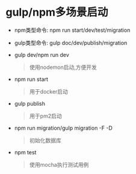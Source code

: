 # gulp/npm多场景启动

- npm类型命令: npm run start/dev/test/migration
- gulp类型命令: gulp doc/dev/publish/migration

- gulp dev/npm run dev
  > 使用nodemon启动,方便开发
- npm run start
  > 用于docker启动
- gulp publish
  > 用于pm2启动
- npm run migration/gulp migration -F -D
  > 初始化数据库
- npm test
  > 使用mocha执行测试用例
